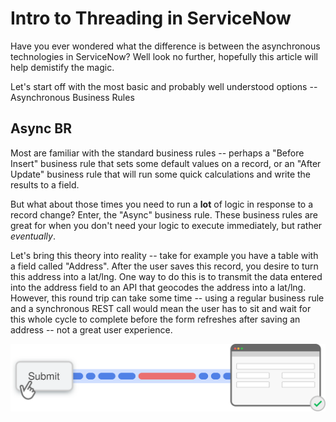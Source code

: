 # Intro to Threading in ServiceNow

Have you ever wondered what the difference is between the asynchronous technologies in ServiceNow? Well look no further, hopefully this article will help demistify the magic.

Let's start off with the most basic and probably well understood options -- Asynchronous Business Rules

## Async BR

Most are familiar with the standard business rules -- perhaps a "Before Insert" business rule that sets some default values on a record, or an "After Update" business rule that will run some quick calculations and write the results to a field.

But what about those times you need to run a **lot** of logic in response to a record change? Enter, the "Async" business rule. These business rules are great for when you don't need your logic to execute immediately, but rather _eventually_.

Let's bring this theory into reality -- take for example you have a table with a field called "Address". After the user saves this record, you desire to turn this address into a lat/lng. One way to do this is to transmit the data entered into the address field to an API that geocodes the address into a lat/lng. However, this round trip can take some time -- using a regular business rule and a synchronous REST call would mean the user has to sit and wait for this whole cycle to complete before the form refreshes after saving an address -- not a great user experience.

![](drawing.svg)